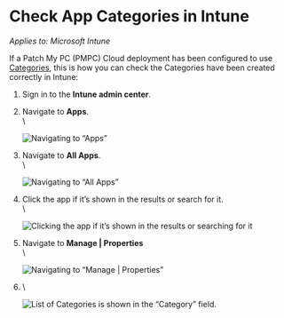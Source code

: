 # Check App Categories in Intune

_Applies to: Microsoft Intune_

If a Patch My PC (PMPC) Cloud deployment has been configured to use [Categories](../../cloud-deployments/deploying-an-app-using-cloud/cloud-configurations-deployment-tab/categories-deployments.md), this is how you can check the Categories have been created correctly in Intune:

1. Sign in to the **Intune admin center**.
2.  Navigate to **Apps**.\
    \


    ![Navigating to “Apps”](../../../_images/image%20%28281%29.png%20"Navigating%20to%20\"Apps\"")


3.  Navigate to **All Apps**.\
    \


    ![Navigating to “All Apps”](../../../_images/image%20%28282%29.png%20"Navigating%20to%20\"All%20Apps\"")


4.  Click the app if it’s shown in the results or search for it.\
    \


    ![Clicking the app if it’s shown in the results or searching for it](../../../_images/image%20%28283%29.png%20"Clicking%20the%20app%20if%20it’s%20shown%20in%20the%20results%20or%20searching%20for%20it")


5.  Navigate to **Manage | Properties**\
    \


    ![Navigating to “Manage | Properties”](../../../_images/image%20%28284%29.png%20"Navigating%20to%20\"Manage%20|%20Properties\"")




6.  \


    ![List of Categories is shown in the “Category” field.](../../../_images/image%20%28285%29.png%20"List%20of%20Categories%20is%20shown%20in%20the%20\"Category\"%20field.")
